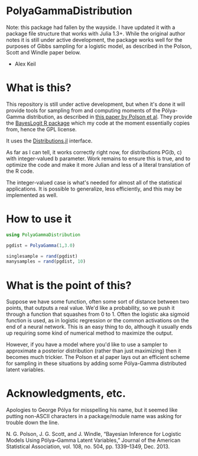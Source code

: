 # PolyaGammaDistribution

Note: this package had fallen by the wayside. I have updated it with a package file structure that works with Julia 1.3+.
While the original author notes it is still under active development, the package works well for the purposes of Gibbs sampling
for a logistic model, as described in the Polson, Scott and Windle paper below.

 - Alex Keil

# What is this?

This repository is still under active development, but when it's done it will provide tools for sampling from and computing moments of the Pólya-Gamma distribution, as described in [this paper by Polson et al](http://www.tandfonline.com/doi/abs/10.1080/01621459.2013.829001). They provide the [BayesLogit R package](https://cran.r-project.org/web/packages/BayesLogit/index.html) which my code at the moment essentially copies from, hence the GPL license.

It uses the [Distributions.jl](https://github.com/JuliaStats/Distributions.jl.git) interface.

As far as I can tell, it works correctly right now, for distributions PG(b, c) with integer-valued b parameter. Work remains to ensure this is true, and to optimize the code and make it more Julian and less of a literal
translation of the R code.

The integer-valued case is what's needed for almost all of the statistical applications. It is possible to generalize, less efficiently, and this may be implemented as well.

# How to use it

```julia
using PolyaGammaDistribution

pgdist = PolyaGamma(1,3.0)

singlesample = rand(pgdist)
manysamples = rand(pgdist, 10)
```

# What is the point of this?

Suppose we have some function, often some sort of distance between two points, that outputs a real value. We'd like a probability, so we push it through a function that squashes from 0 to 1. Often the logistic aka sigmoid function is used, as in logistic regression or the common activations on the end of a neural network. This is an easy thing to do, although it usually ends up requiring some kind of numerical method to maximize the output.

However, if you have a model where you'd like to use a sampler to approximate a posterior distribution (rather than just maximizing) then it becomes much trickier. The Polson et al paper lays out an efficient scheme for sampling in these situations by adding some Pólya-Gamma distributed latent variables.

# Acknowledgments, etc.

Apologies to George Pólya for misspelling his name, but it seemed like putting non-ASCII characters in a package/module name was asking for trouble down the line.

N. G. Polson, J. G. Scott, and J. Windle, “Bayesian Inference for Logistic Models Using Pólya–Gamma Latent Variables,” Journal of the American Statistical Association, vol. 108, no. 504, pp. 1339–1349, Dec. 2013.

